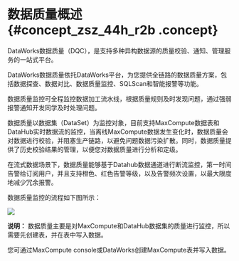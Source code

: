 # 数据质量概述 {#concept_zsz_44h_r2b .concept}

DataWorks数据质量（DQC），是支持多种异构数据源的质量校验、通知、管理服务的一站式平台。

DataWorks数据质量依托DataWorks平台，为您提供全链路的数据质量方案，包括数据探查、数据对比、数据质量监控、SQLScan和智能报警等功能。

数据质量监控可全程监控数据加工流水线，根据质量规则及时发现问题，通过强弱报警通知开发同学及时处理问题。

数据质量以数据集（DataSet）为监控对象，目前支持MaxCompute数据表和DataHub实时数据流的监控，当离线MaxCompute数据发生变化时，数据质量会对数据进行校验，并阻塞生产链路，以避免问题数据污染扩散。同时，数据质量提供了历史校验结果的管理，以便您对数据质量进行分析和定级。

在流式数据场景下，数据质量能够基于Datahub数据通道进行断流监控，第一时间告警给订阅用户，并且支持橙色、红色告警等级，以及告警频次设置，以最大限度地减少冗余报警。

数据质量监控的流程如下图所示：

![](http://static-aliyun-doc.oss-cn-hangzhou.aliyuncs.com/assets/img/16388/15530698708743_zh-CN.png)

**说明：** 数据质量主要是对MaxCompute和DataHub数据集的质量进行监控，所以需要先创建表，并在表中写入数据。

您可通过MaxCompute console或DataWorks创建MaxCompute表并写入数据。

